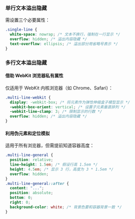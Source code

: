 ### 单行文本溢出隐藏
需设置三个必要属性：
```css
.single-line {
  white-space: nowrap; /* 文本不换行，强制在一行显示 */
  overflow: hidden; /* 溢出内容隐藏 */
  text-overflow: ellipsis; /* 溢出部分用省略号表示 */
}
```

### 多行文本溢出隐藏
#### 借助 WebKit 浏览器私有属性
仅适用于 WebKit 内核浏览器（如 Chrome、Safari）：
```css
.multi-line-webkit {
  display: -webkit-box; /* 将元素作为弹性伸缩盒子模型显示 */
  -webkit-box-orient: vertical; /* 设置子元素垂直排列 */
  -webkit-line-clamp: 3; /* 限制显示的行数 */
  overflow: hidden; /* 溢出内容隐藏 */
}
```

#### 利用伪元素和定位模拟
适用于所有浏览器，但需提前知道容器高度：
```css
.multi-line-general {
  position: relative; 
  line-height: 1.5em; /* 假设行高 1.5em */
  height: 4.5em; /* 显示 3 行，高度为 3 * 1.5em */
  overflow: hidden;
}
.multi-line-general::after {
  content: "...";
  position: absolute;
  bottom: 0;
  right: 0;
  background-color: white; /* 背景色要和容器背景一致 */
}
``` 